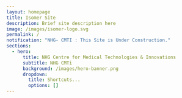 ```yaml
---
layout: homepage
title: Isomer Site
description: Brief site description here
image: /images/isomer-logo.svg
permalink: /
notification: "NHG- CMTI : This Site is Under Construction."
sections:
  - hero:
      title: NHG Centre for Medical Technologies & Innovations
      subtitle: NHG CMTi
      background: /images/hero-banner.png
      dropdown:
        title: Shortcuts...
        options: []
---
```


